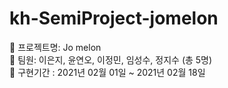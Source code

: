 # kh-SemiProject-jomelon
:triangular_flag_on_post: 프로젝트명: Jo melon   
   :triangular_flag_on_post: 팀원: 이은지, 윤연오, 이정민, 임성수, 정지수 (총 5명)   
   :triangular_flag_on_post: 구현기간 : 2021년 02월 01일 ~ 2021년 02월 18일   

